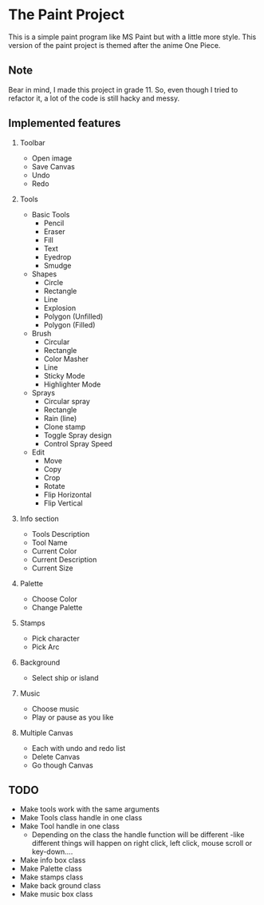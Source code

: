 # The Paint Project

This is a simple paint program like MS Paint but with a little more style. This version of the paint project is themed after the anime One Piece. 

## Note

Bear in mind, I made this project in grade 11. So, even though I tried to refactor it, a lot of the code is still hacky and messy. 

## Implemented features
1. Toolbar
    - Open image
    - Save Canvas
    - Undo
    - Redo

2. Tools
    - Basic Tools
        - Pencil
        - Eraser
        - Fill 
        - Text
        - Eyedrop
        - Smudge
    - Shapes
        - Circle
        - Rectangle
        - Line
        - Explosion
        - Polygon (Unfilled)
        - Polygon (Filled)
    - Brush
        - Circular
        - Rectangle
        - Color Masher
        - Line 
        - Sticky Mode
        - Highlighter Mode
    - Sprays
        - Circular spray
        - Rectangle
        - Rain (line)
        - Clone stamp
        - Toggle Spray design
        - Control Spray Speed
    - Edit 
        - Move 
        - Copy
        - Crop
        - Rotate
        - Flip Horizontal
        - Flip Vertical
3. Info section
    - Tools Description
    - Tool Name
    - Current Color
    - Current Description
    - Current Size

4. Palette
    - Choose Color
    - Change Palette

5. Stamps
    - Pick character
    - Pick Arc

6. Background
    - Select ship or island

7. Music
    - Choose music
    - Play or pause as you like 

8. Multiple Canvas
    - Each with undo and redo list
    - Delete Canvas
    - Go though Canvas

## TODO
- Make tools work with the same arguments
- Make Tools class handle in one class
- Make Tool handle in one class 
    - Depending on the class the handle function will be different -like different things will happen on right click, left click, mouse scroll or key-down....
- Make info box class
- Make Palette class
- Make stamps class
- Make back ground class
- Make music box class

